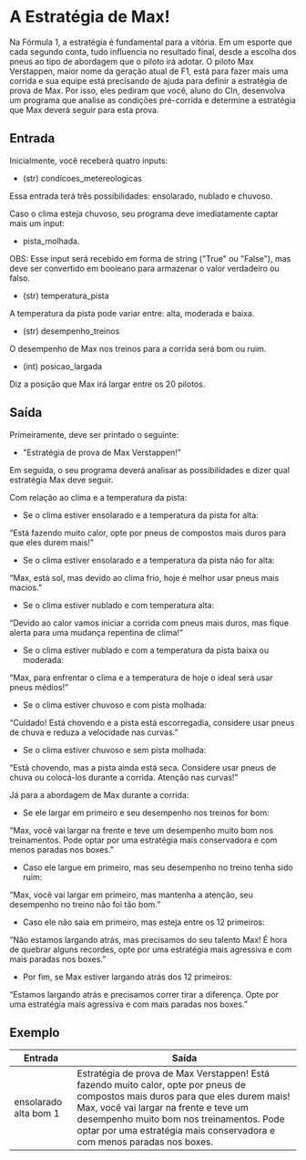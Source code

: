 # A Estratégia de Max!

Na Fórmula 1, a estratégia é fundamental para a vitória. Em um esporte que cada segundo conta, tudo influencia no resultado final, desde a escolha dos pneus ao tipo de abordagem que o piloto irá adotar. O piloto Max Verstappen, maior nome da geração atual de F1, está para fazer mais uma corrida e sua equipe está precisando de ajuda para definir a estratégia de prova de Max. Por isso, eles pediram que você, aluno do CIn, desenvolva um programa que analise as condições pré-corrida e determine a estratégia que Max deverá seguir para esta prova.

## Entrada

Inicialmente, você receberá quatro inputs:

- (str) condicoes_metereologicas

Essa entrada terá três possibilidades: ensolarado, nublado e chuvoso.

Caso o clima esteja chuvoso, seu programa deve imediatamente captar mais um input:

- pista_molhada.

OBS: Esse input será recebido em forma de string ("True" ou "False"), mas deve ser convertido em booleano para armazenar o valor verdadeiro ou falso.

- (str) temperatura_pista

A temperatura da pista pode variar entre: alta, moderada e baixa.

- (str) desempenho_treinos

O desempenho de Max nos treinos para a corrida será bom ou ruim.

- (int) posicao_largada

Diz a posição que Max irá largar entre os 20 pilotos.

## Saída

Primeiramente, deve ser printado o seguinte:

- "Estratégia de prova de Max Verstappen!”

Em seguida, o seu programa deverá analisar as possibilidades e dizer qual estratégia Max deve seguir.

Com relação ao clima e a temperatura da pista:

- Se o clima estiver ensolarado e a temperatura da pista for alta:

“Está fazendo muito calor, opte por pneus de compostos mais duros para que eles durem mais!”

- Se o clima estiver ensolarado e a temperatura da pista não for alta:

“Max, está sol, mas devido ao clima frio, hoje é melhor usar pneus mais macios.”

- Se o clima estiver nublado e com temperatura alta:

“Devido ao calor vamos iniciar a corrida com pneus mais duros, mas fique alerta para uma mudança repentina de clima!”

- Se o clima estiver nublado e com a temperatura da pista baixa ou moderada:

“Max, para enfrentar o clima e a temperatura de hoje o ideal será usar pneus médios!”

- Se o clima estiver chuvoso e com pista molhada:

“Cuidado! Está chovendo e a pista está escorregadia, considere usar pneus de chuva e reduza a velocidade nas curvas.”

- Se o clima estiver chuvoso e sem pista molhada:

“Está chovendo, mas a pista ainda está seca. Considere usar pneus de chuva ou colocá-los durante a corrida. Atenção nas curvas!”

Já para a abordagem de Max durante a corrida:

- Se ele largar em primeiro e seu desempenho nos treinos for bom:

“Max, você vai largar na frente e teve um desempenho muito bom nos treinamentos. Pode optar por uma estratégia mais conservadora e com menos paradas nos boxes.”

- Caso ele largue em primeiro, mas seu desempenho no treino tenha sido ruim:

“Max, você vai largar em primeiro, mas mantenha a atenção, seu desempenho no treino não foi tão bom.”

- Caso ele não saia em primeiro, mas esteja entre os 12 primeiros:

“Não estamos largando atrás, mas precisamos do seu talento Max! É hora de quebrar alguns recordes, opte por uma estratégia mais agressiva e com mais paradas nos boxes.”

- Por fim, se Max estiver largando atrás dos 12 primeiros:

“Estamos largando atrás e precisamos correr tirar a diferença. Opte por uma estratégia mais agressiva e com mais paradas nos boxes.”

## Exemplo

| Entrada               | Saída                                                                                                                                                                                                                                                                                            |
| --------------------- | ------------------------------------------------------------------------------------------------------------------------------------------------------------------------------------------------------------------------------------------------------------------------------------------------ |
| ensolarado alta bom 1 | Estratégia de prova de Max Verstappen! Está fazendo muito calor, opte por pneus de compostos mais duros para que eles durem mais! Max, você vai largar na frente e teve um desempenho muito bom nos treinamentos. Pode optar por uma estratégia mais conservadora e com menos paradas nos boxes. |
